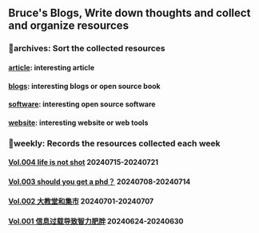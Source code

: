 ## Bruce's Blogs, Write down thoughts and collect and organize resources
### 📌archives: Sort the collected resources

#### [article](/archives/article.md): interesting article

#### [blogs](/archives/blogs.md): interesting blogs or open source book

#### [software](/archives/software.md): interesting open source software

#### [website](/archives/website.md): interesting website or web tools

### 📰weekly: Records the resources collected each week

#### [Vol.004 life is not shot](/weekly/Vol.004.md) 20240715-20240721

#### [Vol.003 should you get a phd？](/weekly/Vol.003.md)  20240708-20240714
#### [Vol.002 大教堂和集市](/weekly/Vol.002.md) 20240701-20240707
#### [Vol.001 信息过载导致智力肥胖](/weekly/Vol.001.md) 20240624-20240630